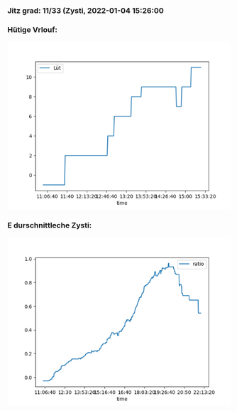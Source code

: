 ### Jitz grad: 11/33 (Zysti, 2022-01-04 15:26:00

### Hütige Vrlouf:
![Graph](Today.png)

### E durschnittleche Zysti:
![Graph](Zysti.png)